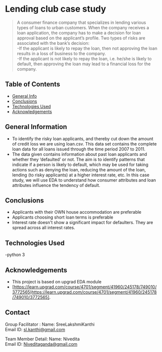 # Lending club case study
> A consumer finance company that specializes in lending various types of loans to urban customers. When the company receives a loan application, the company has to make a decision for loan approval based on the applicant’s profile. Two types of risks are associated with the bank’s decision:\
-If the applicant is likely to repay the loan, then not approving the loan results in a loss of business to the company.\
-If the applicant is not likely to repay the loan, i.e. he/she is likely to default, then approving the loan may lead to a financial loss for the company.


## Table of Contents
* [General Info](#general-information)
* [Conclusions](#conclusions)
* [Technologies Used](#technologies-used)
* [Acknowledgements](#acknowledgements)

<!-- You can include any other section that is pertinent to your problem -->

## General Information
- To identify the risky loan applicants, and thereby cut down the amount of credit loss we are using loan.csv. This data set contains the complete loan data for all loans issued through the time period 2007 to 2011.
- The data given contains information about past loan applicants and whether they ‘defaulted’ or not. The aim is to identify patterns that indicate if a person is likely to default, which may be used for taking actions such as denying the loan, reducing the amount of the loan, lending (to risky applicants) at a higher interest rate, etc.
In this case study, we will use EDA to understand how consumer attributes and loan attributes influence the tendency of default.


<!-- You don't have to answer all the questions - just the ones relevant to your project. -->

## Conclusions
- Applicants with their OWN house accommodation are preferable
- Applicants choosing short loan terms is preferable
- Interest rate doesn't show a significant impact for defaulters. They are spread across all interest rates.


<!-- You don't have to answer all the questions - just the ones relevant to your project. -->


## Technologies Used
-python 3
## Acknowledgements
- This project is based on upgrad EDA module
- [https://learn.upgrad.com/course/4701/segment/41960/245178/749010/3772565)https://learn.upgrad.com/course/4701/segment/41960/245178/749010/3772565].


## Contact
Group Facilitator : Name: SreeLakshmiKanthi  
                           Email ID: sl.kanthi@gmail.com                                         
                           
Team Member Detail: Name: Nivedita  
                                Email ID: Niveditaganda@gmail.com                                
